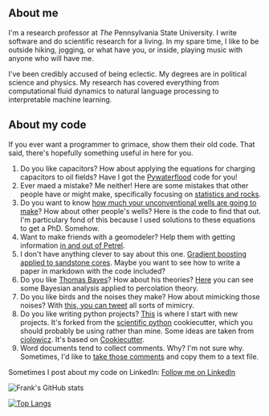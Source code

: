 
## About me

I'm a research professor at _The_ Pennsylvania State University. I write
software and do scientific research for a living. In my spare time, I like to be
outside hiking, jogging, or what have you, or inside, playing music with anyone
who will have me.

I've been credibly accused of being eclectic. My degrees are in political
science and physics. My research has covered everything from computational fluid
dynamics to natural language processing to interpretable machine learning.

## About my code

If you ever want a programmer to grimace, show them their old code. That said,
there's hopefully something useful in here for you.

1. Do you like capacitors? How about applying the equations for charging
   capacitors to oil fields? Have I got the
   [Pywaterflood](https://github.com/frank1010111/pywaterflood) code for you!
1. Ever maed a mistake? Me neither! Here are some mistakes that other people
   have or might make, specifically focusing on
   [statistics and rocks](https://github.com/frank1010111/statistical_missteps).
1. Do you want to know [how much your unconventional wells are going to make](https://github.com/frank1010111/bluebonnet)?
   How about other people's wells? Here is the code to find that out. I'm 
   particulary fond of this because I used
   solutions to these equations to get a PhD. Somehow.
1. Want to make friends with a geomodeler? Help them with getting information
   [in and out of Petrel](https://github.com/frank1010111/petrelpy).
1. I don't have anything clever to say about this one.
   [Gradient boosting applied to sandstone cores](https://github.com/frank1010111/cemented_sandstone_PB_ML).
   Maybe you want to see how to write a paper in markdown with the code
   included?
1. Do you like [Thomas Bayes](https://en.wikipedia.org/wiki/Thomas_Bayes)? How
   about his theories?
   [Here](https://github.com/frank1010111/percolation-theory-bayes) you can see
   some Bayesian analysis applied to percolation theory.
1. Do you like birds and the noises they make? How about mimicking those noises?
   With [this, you can tweet](https://github.com/frank1010111/viceroybot) all sorts
   of mimicry.
1. Do you like writing python projects?
   [This](https://github.com/frank1010111/cookiecutter) is where I start with
   new projects. It's forked from the
   [scientific python](https://github.com/scientific-python/cookie) cookiecutter,
   which you should probably be using rather than mine. Some ideas are taken from
   [cjolowicz](https://github.com/cjolowicz/cookiecutter-hypermodern-python).
   It's based on [Cookiecutter](https://github.com/cookiecutter/cookiecutter).
1. Word documents tend to collect comments. Why? I'm not sure why. Sometimes,
   I'd like to [take those comments](https://github.com/frank1010111/docx-comments)
   and copy them to a text file.

Sometimes I post about my code on LinkedIn: <a class="libutton" href="https://www.linkedin.com/comm/mynetwork/discovery-see-all?usecase=PEOPLE_FOLLOWS&followMember=frank-male" target="_blank">Follow me on LinkedIn</a>


![Frank's GitHub stats](https://github-readme-stats.vercel.app/api?username=frank1010111&count_private=true&show_icons=true&theme=cobalt&hide_title=true&rank_icon=github)


[![Top Langs](https://github-readme-stats.vercel.app/api/top-langs/?username=frank1010111&size_weight=0.5&count_weight=0.5&hide=jupyter%20notebook&theme=cobalt)](https://github.com/anuraghazra/github-readme-stats)
